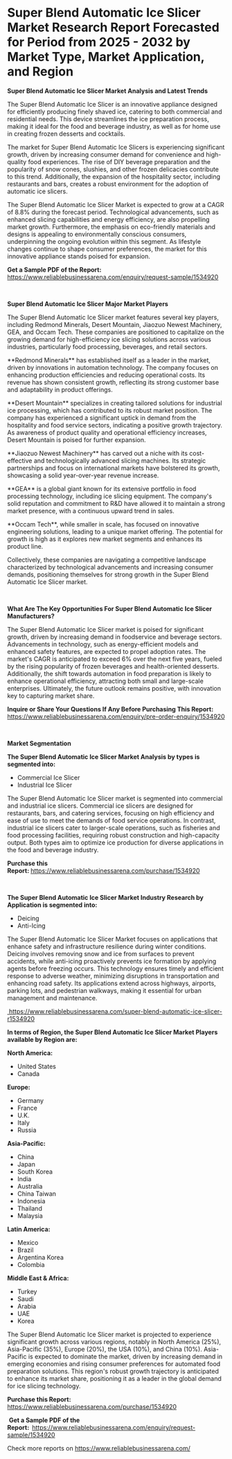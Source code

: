 <p><h1>Super Blend Automatic Ice Slicer Market Research Report Forecasted for Period from 2025 -  2032 by Market Type, Market Application, and Region</h1></p><p><strong>Super Blend Automatic Ice Slicer Market Analysis and Latest Trends</strong></p>
<p><p>The Super Blend Automatic Ice Slicer is an innovative appliance designed for efficiently producing finely shaved ice, catering to both commercial and residential needs. This device streamlines the ice preparation process, making it ideal for the food and beverage industry, as well as for home use in creating frozen desserts and cocktails. </p><p>The market for Super Blend Automatic Ice Slicers is experiencing significant growth, driven by increasing consumer demand for convenience and high-quality food experiences. The rise of DIY beverage preparation and the popularity of snow cones, slushies, and other frozen delicacies contribute to this trend. Additionally, the expansion of the hospitality sector, including restaurants and bars, creates a robust environment for the adoption of automatic ice slicers.</p><p>The Super Blend Automatic Ice Slicer Market is expected to grow at a CAGR of 8.8% during the forecast period. Technological advancements, such as enhanced slicing capabilities and energy efficiency, are also propelling market growth. Furthermore, the emphasis on eco-friendly materials and designs is appealing to environmentally conscious consumers, underpinning the ongoing evolution within this segment. As lifestyle changes continue to shape consumer preferences, the market for this innovative appliance stands poised for expansion.</p></p>
<p><strong>Get a Sample PDF of the Report:&nbsp;</strong> <a href="https://www.reliablebusinessarena.com/enquiry/request-sample/1534920?utm_campaign=2939&utm_medium=2&utm_source=Github&utm_content=ia&utm_term=11042025&utm_id=super-blend-automatic-ice-slicer">https://www.reliablebusinessarena.com/enquiry/request-sample/1534920</a></p>
<p>&nbsp;</p>
<p><strong>Super Blend Automatic Ice Slicer Major Market Players</strong></p>
<p><p>The Super Blend Automatic Ice Slicer market features several key players, including Redmond Minerals, Desert Mountain, Jiaozuo Newest Machinery, GEA, and Occam Tech. These companies are positioned to capitalize on the growing demand for high-efficiency ice slicing solutions across various industries, particularly food processing, beverages, and retail sectors.</p><p>**Redmond Minerals** has established itself as a leader in the market, driven by innovations in automation technology. The company focuses on enhancing production efficiencies and reducing operational costs. Its revenue has shown consistent growth, reflecting its strong customer base and adaptability in product offerings.</p><p>**Desert Mountain** specializes in creating tailored solutions for industrial ice processing, which has contributed to its robust market position. The company has experienced a significant uptick in demand from the hospitality and food service sectors, indicating a positive growth trajectory. As awareness of product quality and operational efficiency increases, Desert Mountain is poised for further expansion.</p><p>**Jiaozuo Newest Machinery** has carved out a niche with its cost-effective and technologically advanced slicing machines. Its strategic partnerships and focus on international markets have bolstered its growth, showcasing a solid year-over-year revenue increase.</p><p>**GEA** is a global giant known for its extensive portfolio in food processing technology, including ice slicing equipment. The company's solid reputation and commitment to R&D have allowed it to maintain a strong market presence, with a continuous upward trend in sales.</p><p>**Occam Tech**, while smaller in scale, has focused on innovative engineering solutions, leading to a unique market offering. The potential for growth is high as it explores new market segments and enhances its product line.</p><p>Collectively, these companies are navigating a competitive landscape characterized by technological advancements and increasing consumer demands, positioning themselves for strong growth in the Super Blend Automatic Ice Slicer market.</p></p>
<p>&nbsp;</p>
<p><strong>What Are The Key Opportunities For Super Blend Automatic Ice Slicer Manufacturers?</strong></p>
<p><p>The Super Blend Automatic Ice Slicer market is poised for significant growth, driven by increasing demand in foodservice and beverage sectors. Advancements in technology, such as energy-efficient models and enhanced safety features, are expected to propel adoption rates. The market's CAGR is anticipated to exceed 6% over the next five years, fueled by the rising popularity of frozen beverages and health-oriented desserts. Additionally, the shift towards automation in food preparation is likely to enhance operational efficiency, attracting both small and large-scale enterprises. Ultimately, the future outlook remains positive, with innovation key to capturing market share.</p></p>
<p><strong>Inquire or Share Your Questions If Any Before Purchasing This Report:</strong> <a href="https://www.reliablebusinessarena.com/enquiry/pre-order-enquiry/1534920?utm_campaign=2939&utm_medium=2&utm_source=Github&utm_content=ia&utm_term=11042025&utm_id=super-blend-automatic-ice-slicer">https://www.reliablebusinessarena.com/enquiry/pre-order-enquiry/1534920</a></p>
<p>&nbsp;</p>
<p><strong>Market Segmentation</strong></p>
<p><strong>The Super Blend Automatic Ice Slicer Market Analysis by types is segmented into:</strong></p>
<p><ul><li>Commercial Ice Slicer</li><li>Industrial Ice Slicer</li></ul></p>
<p><p>The Super Blend Automatic Ice Slicer market is segmented into commercial and industrial ice slicers. Commercial ice slicers are designed for restaurants, bars, and catering services, focusing on high efficiency and ease of use to meet the demands of food service operations. In contrast, industrial ice slicers cater to larger-scale operations, such as fisheries and food processing facilities, requiring robust construction and high-capacity output. Both types aim to optimize ice production for diverse applications in the food and beverage industry.</p></p>
<p><strong>Purchase this Report:&nbsp;</strong><a href="https://www.reliablebusinessarena.com/purchase/1534920?utm_campaign=2939&utm_medium=2&utm_source=Github&utm_content=ia&utm_term=11042025&utm_id=super-blend-automatic-ice-slicer">https://www.reliablebusinessarena.com/purchase/1534920</a></p>
<p>&nbsp;</p>
<p><strong>The Super Blend Automatic Ice Slicer Market Industry Research by Application is segmented into:</strong></p>
<p><ul><li>Deicing</li><li>Anti-Icing</li></ul></p>
<p><p>The Super Blend Automatic Ice Slicer Market focuses on applications that enhance safety and infrastructure resilience during winter conditions. Deicing involves removing snow and ice from surfaces to prevent accidents, while anti-icing proactively prevents ice formation by applying agents before freezing occurs. This technology ensures timely and efficient response to adverse weather, minimizing disruptions in transportation and enhancing road safety. Its applications extend across highways, airports, parking lots, and pedestrian walkways, making it essential for urban management and maintenance.</p></p>
<p><a href="https://www.reliablebusinessarena.com/super-blend-automatic-ice-slicer-r1534920?utm_campaign=2939&utm_medium=2&utm_source=Github&utm_content=ia&utm_term=11042025&utm_id=super-blend-automatic-ice-slicer">&nbsp;https://www.reliablebusinessarena.com/super-blend-automatic-ice-slicer-r1534920</a></p>
<p><strong>In terms of Region, the Super Blend Automatic Ice Slicer Market Players available by Region are:</strong></p>
<p>
    <p> <strong> North America: </strong>
        <ul>
            <li>United States</li>
            <li>Canada</li>
        </ul>
        </p> 
    <p> <strong> Europe: </strong>
        <ul>
            <li>Germany</li>
            <li>France</li>
            <li>U.K.</li>
            <li>Italy</li>
            <li>Russia</li>
        </ul>
        </p> 
    <p> <strong> Asia-Pacific: </strong>
        <ul>
            <li>China</li>
            <li>Japan</li>
            <li>South Korea</li>
            <li>India</li>
            <li>Australia</li>
            <li>China Taiwan</li>
            <li>Indonesia</li>
            <li>Thailand</li>
            <li>Malaysia</li>
        </ul>
        </p> 
    <p> <strong> Latin America: </strong>
        <ul>
            <li>Mexico</li>
            <li>Brazil</li>
            <li>Argentina Korea</li>
            <li>Colombia</li>
        </ul>
        </p> 
    <p> <strong> Middle East & Africa: </strong>
        <ul>
            <li>Turkey</li>
            <li>Saudi</li>
            <li>Arabia</li>
            <li>UAE</li>
            <li>Korea</li>
        </ul>
    </p>
    </p>
<p><p>The Super Blend Automatic Ice Slicer market is projected to experience significant growth across various regions, notably in North America (25%), Asia-Pacific (35%), Europe (20%), the USA (10%), and China (10%). Asia-Pacific is expected to dominate the market, driven by increasing demand in emerging economies and rising consumer preferences for automated food preparation solutions. This region's robust growth trajectory is anticipated to enhance its market share, positioning it as a leader in the global demand for ice slicing technology.</p></p>
<p><strong>Purchase this Report: </strong><a href="https://www.reliablebusinessarena.com/purchase/1534920?utm_campaign=2939&utm_medium=2&utm_source=Github&utm_content=ia&utm_term=11042025&utm_id=super-blend-automatic-ice-slicer">https://www.reliablebusinessarena.com/purchase/1534920</a></p>
<p>&nbsp;<strong>Get a Sample PDF of the Report:&nbsp;&nbsp;</strong><a href="https://www.reliablebusinessarena.com/enquiry/request-sample/1534920?utm_campaign=2939&utm_medium=2&utm_source=Github&utm_content=ia&utm_term=11042025&utm_id=super-blend-automatic-ice-slicer">https://www.reliablebusinessarena.com/enquiry/request-sample/1534920</a></p>
<p><strong></strong></p>
<p>Check more reports on <a href="https://www.reliablebusinessarena.com/?utm_campaign=2939&utm_medium=2&utm_source=Github&utm_content=ia&utm_term=11042025&utm_id=super-blend-automatic-ice-slicer">https://www.reliablebusinessarena.com/</a></p>